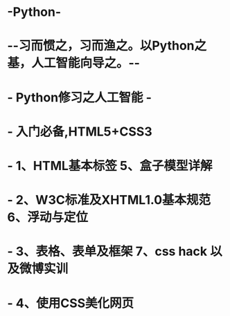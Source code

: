 # -Python-
# --习而惯之，习而渔之。以Python之基，人工智能向导之。--
# - Python修习之人工智能 -
# -    入门必备,HTML5+CSS3
# -        1、HTML基本标签	                 5、盒子模型详解
# -        2、W3C标准及XHTML1.0基本规范           6、浮动与定位
# -        3、表格、表单及框架                     7、css hack 以及微博实训
# -        4、使用CSS美化网页
